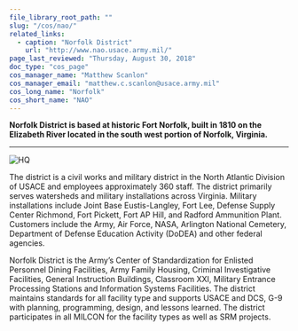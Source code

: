 ```yaml
---
file_library_root_path: ""
slug: "/cos/nao/"
related_links:
  - caption: "Norfolk District"
    url: "http://www.nao.usace.army.mil/"
page_last_reviewed: "Thursday, August 30, 2018"
doc_type: "cos_page"
cos_manager_name: "Matthew Scanlon"
cos_manager_email: "matthew.c.scanlon@usace.army.mil"
cos_long_name: "Norfolk"
cos_short_name: "NAO"
---
```


**Norfolk District is based at historic Fort Norfolk, built in 1810 on the Elizabeth River located in the south west portion of Norfolk, Virginia.**

---

![HQ](./norfolk-district.jpg)

The district is a civil works and military district in the North Atlantic Division of USACE and employees approximately 360 staff. The district primarily serves watersheds and military installations across Virginia. Military installations include Joint Base Eustis-Langley, Fort Lee, Defense Supply Center Richmond, Fort Pickett, Fort AP Hill, and Radford Ammunition Plant. Customers include the Army, Air Force, NASA, Arlington National Cemetery, Department of Defense Education Activity (DoDEA) and other federal agencies.

Norfolk District is the Army’s Center of Standardization for Enlisted Personnel Dining Facilities, Army Family Housing, Criminal Investigative Facilities, General Instruction Buildings, Classroom XXI, Military Entrance Processing Stations and Information Systems Facilities. The district maintains standards for all facility type and supports USACE and DCS, G-9 with planning, programming, design, and lessons learned. The district participates in all MILCON for the facility types as well as SRM projects.
